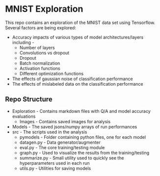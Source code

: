 # MNIST Exploration
This repo contains an exploration of the MNIST data set using Tensorflow.<br>
Several factors are being explored:
* Accuracy impacts of various types of model architectures/layers including -
  * Number of layers
  * Convolutions vs dropout
  * Dropout
  * Batch normalization
  * Activation functions
  * Different optimization functions
* The effects of gaussian noise of classification performance
* The effects of mislabeled data on the classification performance

## Repo Structure
* Exploration - Contains markdown files with Q/A and model accuracy evaluations
  * Images - Contains saved images for analysis
* Models - The saved jsons/numpy arrays of run performances
* src - The scripts used in the analysis
  * pymodels - Folder containing python files, one for each model
  * datagen.py - Data generator/augmenter
  * eval.py - The core training/testing module
  * graph.py - Used to visualize the results from the training/testing
  * summarize.py - Small utility used to quickly see the hyperparameters used in each run
  * utils.py - Utilities for saving models
